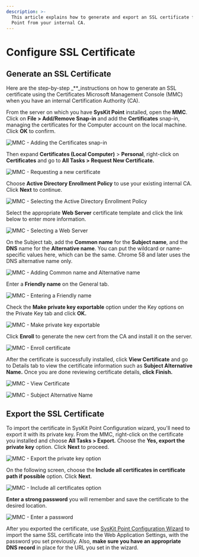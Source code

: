 ```yaml
---
description: >-
  This article explains how to generate and export an SSL certificate for SysKit
  Point from your internal CA.
---
```


# Configure SSL Certificate

## Generate an SSL Certificate

Here are the step-by-step \_\*\*\_instructions on how to generate an SSL certificate using the Certificates Microsoft Management Console \(MMC\) when you have an internal Certification Authority \(CA\).

From the server on which you have **SysKit Point** installed, open the **MMC**. Click on **File &gt; Add/Remove Snap-in** and add the **Certificates** snap-in, managing the certificates for the Computer account on the local machine. Click **OK** to confirm.

![MMC - Adding the Certificates snap-in](../.gitbook/assets/configure-ssl-certificate_add-snap-in.png)

Then expand **Certificates \(Local Computer\)** &gt; **Personal**, right-click on **Certificates** and go to **All Tasks &gt; Request New Certificate.**

![MMC - Requesting a new certificate](../.gitbook/assets/configure-ssl-certificate_request-new-certificate.png)

Choose **Active Directory Enrollment Policy** to use your existing internal CA. Click **Next** to continue.

![MMC - Selecting the Active Directory Enrollment Policy](../.gitbook/assets/configure-ssl-certificate_choose-existing-internal-ca.png)

Select the appropriate **Web Server** certificate template and click the link below to enter more information.

![MMC - Selecting a Web Server](../.gitbook/assets/configure-ssl-certificate_choose-web-server.png)

On the Subject tab, add the **Common name** for the **Subject name**, and the **DNS** name for the **Alternative name**. You can put the wildcard or name-specific values here, which can be the same. Chrome 58 and later uses the DNS alternative name only.

![MMC - Adding Common name and Alternative name](../.gitbook/assets/configure-ssl-certificate_add-name.png)

Enter a **Friendly name** on the General tab.

![MMC - Entering a Friendly name](../.gitbook/assets/configure-ssl-certificate_add-friendly-name.png)

Check the **Make private key exportable** option under the Key options on the Private Key tab and click **OK.**

![MMC - Make private key exportable](../.gitbook/assets/configure-ssl-certificate_make-private-key-exportable.png)

Click **Enroll** to generate the new cert from the CA and install it on the server.

![MMC - Enroll certificate](../.gitbook/assets/configure-ssl-certificate_enroll.png)

After the certificate is successfully installed, click **View Certificate** and go to Details tab to view the certificate information such as **Subject Alternative Name.** Once you are done reviewing certificate details, **click Finish.**

![MMC - View Certificate](../.gitbook/assets/configure-ssl-certificate_view-certificate.png)

![MMC - Subject Alternative Name](../.gitbook/assets/configure-ssl-certificate_view-subject-alternative-name.png)

## Export the SSL Certificate

To import the certificate in SysKit Point Configuration wizard, you'll need to export it with its private key. From the MMC, right-click on the certificate you installed and choose **All Tasks &gt; Export.** Choose the **Yes, export the private key** option. Click **Next** to proceed.

![MMC - Export the private key option](../.gitbook/assets/configure-ssl-certificate_export-private-key.png)

On the following screen, choose the **Include all certificates in certificate path if possible** option. Click **Next**.

![MMC - Include all certificates option](../.gitbook/assets/configure-ssl-certificate_export-include-all.png)

**Enter a strong password** you will remember and save the certificate to the desired location.

![MMC - Enter a password](../.gitbook/assets/configure-ssl-certificate_export-password.png)

After you exported the certificate, use [SysKit Point Configuration Wizard](../installation-and-configuration/configure-syskit-point.md#web-application-settings) to import the same SSL certificate into the Web Application Settings, with the password you set previously. Also, **make sure you have an appropriate DNS record** in place for the URL you set in the wizard.

